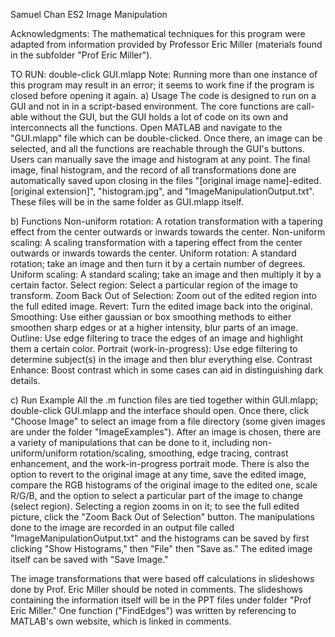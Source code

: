 Samuel Chan
ES2
Image Manipulation

Acknowledgments: The mathematical techniques for this program were adapted from information provided by Professor Eric Miller (materials found in the subfolder "Prof Eric Miller").

TO RUN: double-click GUI.mlapp
Note: Running more than one instance of this program may result in an error; it seems to work fine if the program is closed before opening it again.
a) Usage
The code is designed to run on a GUI and not in in a script-based environment. The core functions are call-able without the GUI, but the GUI holds a lot of code on its own
and interconnects all the functions. Open MATLAB and navigate to the "GUI.mlapp" file which can be double-clicked. Once there, an image can be selected, and all the 
functions are reachable through the GUI's buttons. Users can manually save the image and histogram at any point. The final image, final histogram, and the record of all
transformations done are automatically saved upon closing in the files "[original image name]-edited.[original extension]", "histogram.jpg", and "ImageManipulationOutput.txt".
These files will be in the same folder as GUI.mlapp itself.

b) Functions
Non-uniform rotation: A rotation transformation with a tapering effect from the center outwards or inwards towards the center.
Non-uniform scaling: A scaling transformation with a tapering effect from the center outwards or inwards towards the center.
Uniform rotation: A standard rotation; take an image and then turn it by a certain number of degrees.
Uniform scaling: A standard scaling; take an image and then multiply it by a certain factor.
Select region: Select a particular region of the image to transform.
Zoom Back Out of Selection: Zoom out of the edited region into the full edited image.
Revert: Turn the edited image back into the original.
Smoothing: Use either gaussian or box smoothing methods to either smoothen sharp edges or at a higher intensity, blur parts of an image.
Outline: Use edge filtering to trace the edges of an image and highlight them a certain color.
Portrait (work-in-progress): Use edge filtering to determine subject(s) in the image and then blur everything else.
Contrast Enhance: Boost contrast which in some cases can aid in distinguishing dark details.

c) Run Example
All the .m function files are tied together within GUI.mlapp; double-click GUI.mlapp and the interface should open. Once there, click "Choose Image" to select an image
from a file directory (some given images are under the folder "ImageExamples"). After an image is chosen, there are a variety of manipulations that can be done to it, 
including non-uniform/uniform rotation/scaling, smoothing, edge tracing, contrast enhancement, and the work-in-progress portrait mode. There is also the option to revert 
to the original image at any time, save the edited image, compare the RGB histograms of the original image to the edited one, scale R/G/B, and the option to select a 
particular part of the image to change (select region). Selecting a region zooms in on it; to see the full edited picture, click the "Zoom Back Out of Selection" button. 
The manipulations done to the image are recorded in an output file called "ImageManipulationOutput.txt" and the histograms can be saved by first clicking 
"Show Histograms," then "File" then "Save as." The edited image itself can be saved with "Save Image."

The image transformations that were based off calculations in slideshows done by Prof. Eric Miller should be noted in comments.
The slideshows containing the information itself will be in the PPT files under folder "Prof Eric Miller."
One function ("FindEdges") was written by referencing to MATLAB's own website, which is linked in comments.